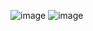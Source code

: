 ![image](https://github.com/2023-2024-CSARP-OOP-WPF/3.-feladat-SchoolClassProjec/assets/74899044/a41437fd-fa81-4891-be67-2a475589d414)
![image](https://github.com/2023-2024-CSARP-OOP-WPF/3.-feladat-SchoolClassProjec/assets/74899044/a2f5a3cd-b4c5-442e-aaee-435035b13d13)
